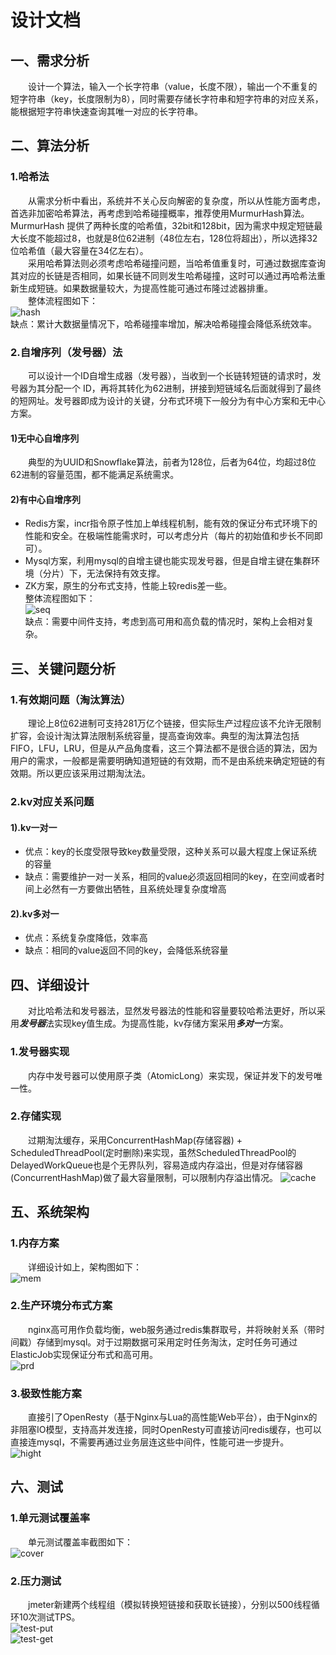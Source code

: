 # 设计文档

## 一、需求分析
&emsp;&emsp;设计一个算法，输入一个长字符串（value，长度不限），输出一个不重复的短字符串（key，长度限制为8），同时需要存储长字符串和短字符串的对应关系，能根据短字符串快速查询其唯一对应的长字符串。

## 二、算法分析
### 1.哈希法
&emsp;&emsp;从需求分析中看出，系统并不关心反向解密的复杂度，所以从性能方面考虑，首选非加密哈希算法，再考虑到哈希碰撞概率，推荐使用MurmurHash算法。MurmurHash 提供了两种长度的哈希值，32bit和128bit，因为需求中规定短链最大长度不能超过8，也就是8位62进制（48位左右，128位将超出），所以选择32位哈希值（最大容量在34亿左右）。  
&emsp;&emsp;采用哈希算法则必须考虑哈希碰撞问题，当哈希值重复时，可通过数据库查询其对应的长链是否相同，如果长链不同则发生哈希碰撞，这时可以通过再哈希法重新生成短链。如果数据量较大，为提高性能可通过布隆过滤器排重。  
&emsp;&emsp;整体流程图如下：  
![hash](https://user-images.githubusercontent.com/5106556/145355966-132d1e0e-19e3-4266-a421-70eb621b6367.png)  
缺点：累计大数据量情况下，哈希碰撞率增加，解决哈希碰撞会降低系统效率。

### 2.自增序列（发号器）法
&emsp;&emsp;可以设计一个ID自增生成器（发号器），当收到一个长链转短链的请求时，发号器为其分配一个 ID，再将其转化为62进制，拼接到短链域名后面就得到了最终的短网址。发号器即成为设计的关键，分布式环境下一般分为有中心方案和无中心方案。
#### 1)无中心自增序列
&emsp;&emsp;典型的为UUID和Snowflake算法，前者为128位，后者为64位，均超过8位62进制的容量范围，都不能满足系统需求。
#### 2)有中心自增序列
- Redis方案，incr指令原子性加上单线程机制，能有效的保证分布式环境下的性能和安全。在极端性能需求时，可以考虑分片（每片的初始值和步长不同即可）。
- Mysql方案，利用mysql的自增主键也能实现发号器，但是自增主键在集群环境（分片）下，无法保持有效支撑。
- ZK方案，原生的分布式支持，性能上较redis差一些。  
  整体流程图如下：  
  ![seq](https://user-images.githubusercontent.com/5106556/145355995-b6896290-05df-48fc-8382-5135b3476dfd.png)  
  缺点：需要中间件支持，考虑到高可用和高负载的情况时，架构上会相对复杂。


## 三、关键问题分析
### 1.有效期问题（淘汰算法）
&emsp;&emsp;理论上8位62进制可支持281万亿个链接，但实际生产过程应该不允许无限制扩容，会设计淘汰算法限制系统容量，提高查询效率。典型的淘汰算法包括FIFO，LFU，LRU，但是从产品角度看，这三个算法都不是很合适的算法，因为用户的需求，一般都是需要明确知道短链的有效期，而不是由系统来确定短链的有效期。所以更应该采用过期淘汰法。

### 2.kv对应关系问题
#### 1).kv一对一
- 优点：key的长度受限导致key数量受限，这种关系可以最大程度上保证系统的容量
- 缺点：需要维护一对一关系，相同的value必须返回相同的key，在空间或者时间上必然有一方要做出牺牲，且系统处理复杂度增高

#### 2).kv多对一
- 优点：系统复杂度降低，效率高
- 缺点：相同的value返回不同的key，会降低系统容量

## 四、详细设计
&emsp;&emsp;对比哈希法和发号器法，显然发号器法的性能和容量要较哈希法更好，所以采用***发号器***法实现key值生成。为提高性能，kv存储方案采用***多对一***方案。
### 1.发号器实现
&emsp;&emsp;内存中发号器可以使用原子类（AtomicLong）来实现，保证并发下的发号唯一性。

### 2.存储实现
&emsp;&emsp;过期淘汰缓存，采用ConcurrentHashMap(存储容器) + ScheduledThreadPool(定时删除)来实现，虽然ScheduledThreadPool的DelayedWorkQueue也是个无界队列，容易造成内存溢出，但是对存储容器(ConcurrentHashMap)做了最大容量限制，可以限制内存溢出情况。
![cache](https://user-images.githubusercontent.com/5106556/145356031-5d6b8c2c-1bb0-41d6-91de-ce7196a4049e.png)

## 五、系统架构
### 1.内存方案
&emsp;&emsp;详细设计如上，架构图如下：  
![mem](https://user-images.githubusercontent.com/5106556/145356043-6a5e4ee8-8de5-43ac-8c4b-9dece9def5e6.png)

### 2.生产环境分布式方案
&emsp;&emsp;nginx高可用作负载均衡，web服务通过redis集群取号，并将映射关系（带时间戳）存储到mysql。对于过期数据可采用定时任务淘汰，定时任务可通过ElasticJob实现保证分布式和高可用。  
![prd](https://user-images.githubusercontent.com/5106556/145356066-8b6e92ea-17c9-40af-8621-e9939f2a41e8.png)

### 3.极致性能方案
&emsp;&emsp;直接引了OpenResty（基于Nginx与Lua的高性能Web平台），由于Nginx的非阻塞IO模型，支持高并发连接，同时OpenResty可直接访问redis缓存，也可以直接连mysql，不需要再通过业务层连这些中间件，性能可进一步提升。  
![hight](https://user-images.githubusercontent.com/5106556/145356090-16d889d5-94f4-4aeb-9571-407b66d2e433.png)

## 六、测试
### 1.单元测试覆盖率
&emsp;&emsp;单元测试覆盖率截图如下：  
![cover](https://user-images.githubusercontent.com/5106556/145363708-5c10d5e9-aed9-4198-b512-64a6035bcebc.png)  

### 2.压力测试
&emsp;&emsp;jmeter新建两个线程组（模拟转换短链接和获取长链接），分别以500线程循环10次测试TPS。  
![test-put](https://user-images.githubusercontent.com/5106556/145372930-3404c1e7-89b6-4639-a09b-23cf7c9e60b2.png)  
![test-get](https://user-images.githubusercontent.com/5106556/145373017-f1eb11fc-fdf3-4d8e-803c-05b36d7980dc.png)  



